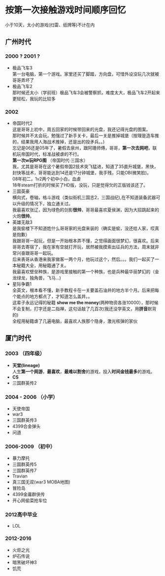 # 按第一次接触游戏时间顺序回忆
小于10天，太小的游戏(扫雷、纸牌等)不计在内

## 广州时代
### 2000 ? 2001 ?
- 极品飞车3  
第一台电脑，第一个游戏。家里还买了脚踏，方向盘，可惜外设没玩几次就被哥哥弄坏了
- 极品飞车2  
那时候还太小（学前班）极品飞车3会被警察抓，难度太大，极品飞车2开起来更轻松，我玩的比较多  

### 2002
- 帝国时代2  
这是哥哥上初中，周五回家的时候带回来的光盘，我还记得光盘的图案。  
那时候并不太会玩，勉强过了新手关卡，最后一关是推掉城堡（按理是造车推的，结果我用人海战术推掉，还是出的投矛兵。。)  
忘记是06还是05年了，暑假去泉州，跟阿珊师傅，哥哥，**第一次去网吧**，联机玩帝国时代，标准战被虐的不行。  
**第一次w玩RPG图**  （帝国时代·三国水）      
我，尤其是哥哥在这个暑假帝国2技术突飞猛进，知道了35直升城堡，黑快，封快等战术，哥哥能达到14还是17分钟城堡，我手残，只能OB(微笑脸)。  
08年初二，1v2两个初中小白，血虐  
18年steam打折的时候买了HD版，没玩，只是觉得欠的正版钱该还了。
- 三国英豪  
横向式，卷轴，格斗游戏（类似街机三国志2，三国战纪),在不知道装备武器可以升级的情况下，独立通关过。  
我最喜欢张辽，因为绿色的剑影**很帅**，哥哥最喜欢夏侯渊，因为大招跳起来的火炮**很帅**。
- 英雄无敌3  
是我偷楼下不知道姓什么哥哥家的光盘来装的（确实是偷，没还给人家，哎真是抱歉）  
我跟哥哥一起玩，但是一开始根本弄不懂，之觉得画面很梦幻，很喜欢。后来哥哥去寄宿了，我在家有空就打开玩，居然被我摸索出征兵的方法，周末就非常兴奋跟哥哥一起玩。  
后来表哥从香港来我家做客一两个月，他玩过这个，然后。。。我们一起买了一本秘籍大全，用秘籍通了关。  
我最喜欢壁垒种族，是游戏里接触的第一个种族，也是兵种最华丽梦幻的（金龙绿龙，独角兽，飞马...)
- 星际争霸1  
全英文，根本看不懂，新手教程卡在一关要盖石油井的地方半个月。后来把每个能点的地方都点了，才知道怎么盖井。。  
这辈子永远记得的秘籍 **show me the money**(两种物资各涨10000），那时候不会复制，打字还是二指禅，这句话敲了几百次(我还没学英文，用**拼音**默背的)  
全程用秘籍虐了几遍电脑，最喜欢人族那个隐身，激光核弹的家伙

## 厦门时代
### 2003 （四年级）
- **天堂(lineage)**  
人生**第一个网游**，**最喜欢**，**最难以割舍**的游戏，投入**时间金钱最多**的游戏。
- **CS**
- 三国群英传2
### 2004 - 2006 （小学）
- 天使帝国
- war3
- 三国群英传3
- 4399合金弹头
- 问道
### 2006-2009 （初中）
- 暴力摩托
- 三国群英传5
- 三国群英传7
- Travian
- 真三国无双(war3 MOBA地图)
- 冒险岛
- 4399金庸群侠传
- 开心网偷菜抢车位
### 2012高中毕业
- LOL
### 2012-2016
- 火炬之光
- 炉石传说
- 暗黑破坏神3
- 饥荒
